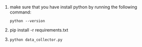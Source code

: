 1. make sure that you have install python by running the following command:
    ```
    python --version
    ```
2. pip install -r requirements.txt
3. 
   ```
   python data_collector.py
   ```